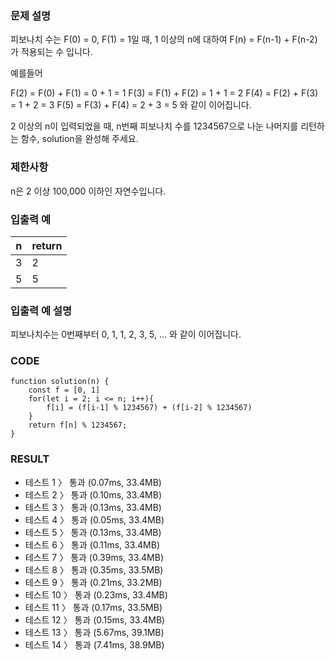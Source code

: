 ### 문제 설명

피보나치 수는 F(0) = 0, F(1) = 1일 때, 1 이상의 n에 대하여 F(n) = F(n-1) + F(n-2) 가 적용되는 수 입니다.

예를들어

F(2) = F(0) + F(1) = 0 + 1 = 1
F(3) = F(1) + F(2) = 1 + 1 = 2
F(4) = F(2) + F(3) = 1 + 2 = 3
F(5) = F(3) + F(4) = 2 + 3 = 5
와 같이 이어집니다.

2 이상의 n이 입력되었을 때, n번째 피보나치 수를 1234567으로 나눈 나머지를 리턴하는 함수, solution을 완성해 주세요.

### 제한사항

n은 2 이상 100,000 이하인 자연수입니다.

### 입출력 예

| n   | return |
| --- | ------ |
| 3   | 2      |
| 5   | 5      |

### 입출력 예 설명

피보나치수는 0번째부터 0, 1, 1, 2, 3, 5, ... 와 같이 이어집니다.

### CODE

```
function solution(n) {
    const f = [0, 1]
    for(let i = 2; i <= n; i++){
        f[i] = (f[i-1] % 1234567) + (f[i-2] % 1234567)
    }
    return f[n] % 1234567;
}
```

### RESULT

- 테스트 1 〉 통과 (0.07ms, 33.4MB)
- 테스트 2 〉 통과 (0.10ms, 33.4MB)
- 테스트 3 〉 통과 (0.13ms, 33.4MB)
- 테스트 4 〉 통과 (0.05ms, 33.4MB)
- 테스트 5 〉 통과 (0.13ms, 33.4MB)
- 테스트 6 〉 통과 (0.11ms, 33.4MB)
- 테스트 7 〉 통과 (0.39ms, 33.4MB)
- 테스트 8 〉 통과 (0.35ms, 33.5MB)
- 테스트 9 〉 통과 (0.21ms, 33.2MB)
- 테스트 10 〉 통과 (0.23ms, 33.4MB)
- 테스트 11 〉 통과 (0.17ms, 33.5MB)
- 테스트 12 〉 통과 (0.15ms, 33.4MB)
- 테스트 13 〉 통과 (5.67ms, 39.1MB)
- 테스트 14 〉 통과 (7.41ms, 38.9MB)
